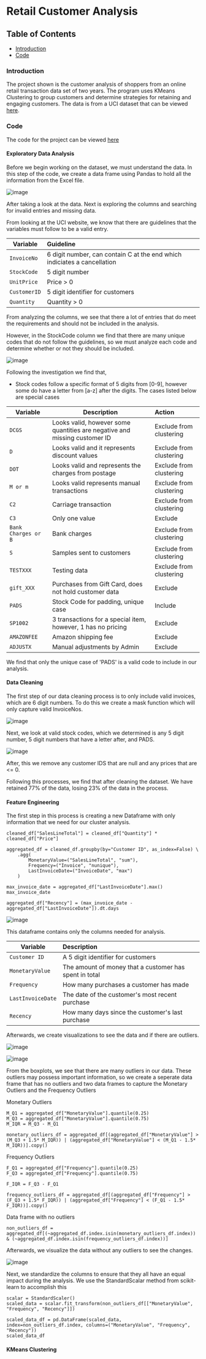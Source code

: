 # Retail Customer Analysis

## Table of Contents
* [Introduction](#introduction)
* [Code](#code)

### Introduction

The project shown is the customer analysis of shoppers from an online retail transaction data set of two years. The program uses KMeans Clustering to group customers and determine strategies for retaining and engaging customers. The data is from a UCI dataset that can be viewed [here](https://archive.ics.uci.edu/dataset/502/online+retail+ii).

### Code

The code for the project can be viewed [here](https://github.com/jidafan/Retail-Customer-Analysis/blob/main/Customers.ipynb)

#### Exploratory Data Analysis

Before we begin working on the dataset, we must understand the data. In this step of the code, we create a data frame using Pandas to hold all the information from the Excel file. 

![image](https://github.com/user-attachments/assets/f49d6abc-1558-4eba-a718-69f31a56cbd1)

After taking a look at the data. Next is exploring the columns and searching for invalid entries and missing data.

From looking at the UCI website, we know that there are guidelines that the variables must follow to be a valid entry.

| Variable      | Guideline        | 
| ------------- |:---------------------| 
| `InvoiceNo`     | 6 digit number, can contain C at the end which indiciates a cancellation   |
| `StockCode`     | 5 digit number  |   
| `UnitPrice` | Price > 0                       |
| `CustomerID`     | 5 digit identifier for customers  |
| `Quantity` | Quantity > 0                       |

From analyzing the columns, we see that there a lot of entries that do meet the requirements and should not be included in the analysis.

However, in the StockCode column we find that there are many unique codes that do not follow the guidelines, so we must analyze each code and determine whether or not they should be included.

![image](https://github.com/user-attachments/assets/f3d5778f-bf44-4451-b9d7-9adaa2559501)

Following the investigation we find that,

* Stock codes follow a specific format of 5 digits from [0-9], however some do have a letter from [a-z] after the digits. The cases listed below are special cases

| Variable      | Description           |  Action |
| ------------- |-----------------| :----------------- |
| `DCGS`     | Looks valid, however some quantities are negative and missing customer ID | Exclude from clustering |
| `D`     | Looks valid and it represents discount values  | Exclude from clustering |
| `DOT`     | Looks valid and represents the charges from postage | Exclude from clustering |
| `M or m`     | Looks valid represents manual transactions | Exclude from clustering |
| `C2`     | Carriage transaction | Exclude from clustering |
| `C3`     | Only one value | Exclude |
| `Bank Charges or B`     | Bank charges | Exclude from clustering |
| `S`     | Samples sent to customers | Exclude from clustering |
| `TESTXXX`     | Testing data | Exclude from clustering |
| `gift_XXX`     | Purchases from Gift Card, does not hold customer data | Exclude |
| `PADS`     | Stock Code for padding, unique case | Include |
| `SP1002`     | 3 transactions for a special item, however, 1 has no pricing | Exclude |
| `AMAZONFEE`     | Amazon shipping fee | Exclude |
| `ADJUSTX`     | Manual adjustments by Admin | Exclude |

We find that only the unique case of 'PADS' is a valid code to include in our analysis.

#### Data Cleaning

The first step of our data cleaning process is to only include valid invoices, which are 6 digit numbers. To do this we create a mask function which will only capture valid InvoiceNos.

![image](https://github.com/user-attachments/assets/5d931c8e-de6c-40b2-9f68-177509c4ef21)

Next, we look at valid stock codes, which we determined is any 5 digit number, 5 digit numbers that have a letter after, and PADS.

![image](https://github.com/user-attachments/assets/bc49dcde-6af0-448f-b50f-bdf4504098f3)

After, this we remove any customer IDS that are null and any prices that are <= 0.

Following this processes, we find that after cleaning the dataset. We have retained 77% of the data, losing 23% of the data in the process.

#### Feature Engineering

The first step in this process is creating a new Dataframe with only information that we need for our cluster analysis.

```
cleaned_df["SalesLineTotal"] = cleaned_df["Quantity"] * cleaned_df["Price"]

aggregated_df = cleaned_df.groupby(by="Customer ID", as_index=False) \
    .agg(
        MonetaryValue=("SalesLineTotal", "sum"),
        Frequency=("Invoice", "nunique"),
        LastInvoiceDate=("InvoiceDate", "max")
    )

max_invoice_date = aggregated_df["LastInvoiceDate"].max()
max_invoice_date

aggregated_df["Recency"] = (max_invoice_date - aggregated_df["LastInvoiceDate"]).dt.days
```

![image](https://github.com/user-attachments/assets/8c5df388-1711-472b-9e6d-41d59ed16238)

This dataframe contains only the columns needed for analysis. 

| Variable      | Description   | 
| ------------- |:---------------------| 
| `Customer ID`     | A 5 digit identifier for customers   |
| `MonetaryValue`     | The amount of money that a customer has spent in total |   
| `Frequency` | How many purchases a customer has made                  |
| `LastInvoiceDate`     | The date of the customer's most recent purchase |
| `Recency` | How many days since the customer's last purchase                    |

Afterwards, we create visualizations to see the data and if there are outliers.

![image](https://github.com/user-attachments/assets/d20e77d8-c06d-4e54-8575-00be9ffddc98)

![image](https://github.com/user-attachments/assets/eb9cac67-290d-42d4-abb9-2f795c3c7815)

From the boxplots, we see that there are many outliers in our data. These outliers may possess important information, so we create a seperate data frame that has no outliers and two data frames to capture the Monetary Outliers and the Frequency Outliers

Monetary Outliers
```
M_Q1 = aggregated_df["MonetaryValue"].quantile(0.25)
M_Q3 = aggregated_df["MonetaryValue"].quantile(0.75)
M_IQR = M_Q3 - M_Q1

monetary_outliers_df = aggregated_df[(aggregated_df["MonetaryValue"] > (M_Q3 + 1.5* M_IQR)) | (aggregated_df["MonetaryValue"] < (M_Q1 - 1.5* M_IQR))].copy()
```

Frequency Outliers
```
F_Q1 = aggregated_df["Frequency"].quantile(0.25)
F_Q3 = aggregated_df["Frequency"].quantile(0.75)

F_IQR = F_Q3 - F_Q1

frequency_outliers_df = aggregated_df[(aggregated_df["Frequency"] > (F_Q3 + 1.5* F_IQR)) | (aggregated_df["Frequency"] < (F_Q1 - 1.5* F_IQR))].copy()
```

Data frame with no outliers
```
non_outliers_df = aggregated_df[(~aggregated_df.index.isin(monetary_outliers_df.index)) & (~aggregated_df.index.isin(frequency_outliers_df.index))]
```
Afterwards, we visualize the data without any outliers to see the changes.

![image](https://github.com/user-attachments/assets/d7dd225d-9498-4452-9427-48a3e6c258a6)

Next, we standardize the columns to ensure that they all have an equal impact during the analysis. We use the StandardScalar method from scikit-learn to accomplish this

```
scalar = StandardScaler()
scaled_data = scalar.fit_transform(non_outliers_df[["MonetaryValue", "Frequency", "Recency"]])

scaled_data_df = pd.DataFrame(scaled_data, index=non_outliers_df.index, columns=("MonetaryValue", "Frequency", "Recency"))
scaled_data_df
```

#### KMeans Clustering
